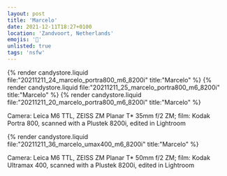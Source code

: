 ```yaml
---
layout: post
title: 'Marcelo'
date: 2021-12-11T18:27+0100
location: 'Zandvoort, Netherlands'
emojis: '🔞'
unlisted: true
tags: 'nsfw'
---
```


{% render candystore.liquid file:"20211211_24_marcelo_portra800_m6_8200i" title:"Marcelo" %}
{% render candystore.liquid file:"20211211_25_marcelo_portra800_m6_8200i" title:"Marcelo" %}
{% render candystore.liquid file:"20211211_20_marcelo_portra800_m6_8200i" title:"Marcelo" %}

Camera: Leica M6 TTL, ZEISS ZM Planar T\* 35mm f/2 ZM; film: Kodak Portra 800, scanned with a Plustek 8200i, edited in Lightroom

{% render candystore.liquid file:"20211211_36_marcelo_umax400_m6_8200i" title:"Marcelo" %}

Camera: Leica M6 TTL, ZEISS ZM Planar T\* 50mm f/2 ZM; film: Kodak Ultramax 400, scanned with a Plustek 8200i, edited in Lightroom
